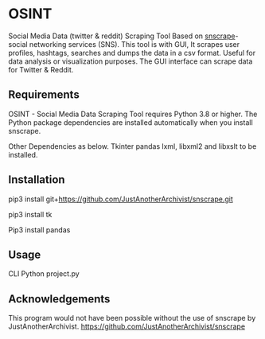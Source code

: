 # OSINT
Social Media Data (twitter &amp; reddit) Scraping Tool
Based on <a href="https://github.com/JustAnotherArchivist/snscrape.git">snscrape</a>- social networking services (SNS). 
This tool is with GUI, It scrapes user profiles, hashtags, searches and dumps the data in a csv format. Useful for data analysis or visualization purposes. The GUI interface can scrape data for Twitter & Reddit.


<b><h2>Requirements</h2></b>

OSINT - Social Media Data Scraping Tool requires Python 3.8 or higher. The Python package dependencies are installed automatically when you install snscrape.

Other Dependencies as below.
Tkinter
pandas
lxml, libxml2 and libxslt to be installed.


<b><h2>Installation</h2></b>

pip3 install git+https://github.com/JustAnotherArchivist/snscrape.git

pip3 install tk

Pip3 install pandas

<b><h2>Usage</h2></b>

CLI
Python project.py


<b><h2>Acknowledgements</h2></b>

This program would not have been possible without the use of snscrape by JustAnotherArchivist.
https://github.com/JustAnotherArchivist/snscrape


